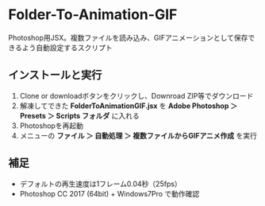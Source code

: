 # Folder-To-Animation-GIF
Photoshop用JSX。複数ファイルを読み込み、GIFアニメーションとして保存できるよう自動設定するスクリプト

## インストールと実行
1. Clone or downloadボタンをクリックし、Downroad ZIP等でダウンロード
1. 解凍してできた **FolderToAnimationGIF.jsx** を **Adobe Photoshop ＞ Presets ＞ Scripts フォルダ** に入れる
1. Photoshopを再起動
1. メニューの **ファイル ＞ 自動処理 ＞ 複数ファイルからGIFアニメ作成** を実行

## 補足
- デフォルトの再生速度は1フレーム0.04秒（25fps）
- Photoshop CC 2017 (64bit) + Windows7Pro で動作確認

